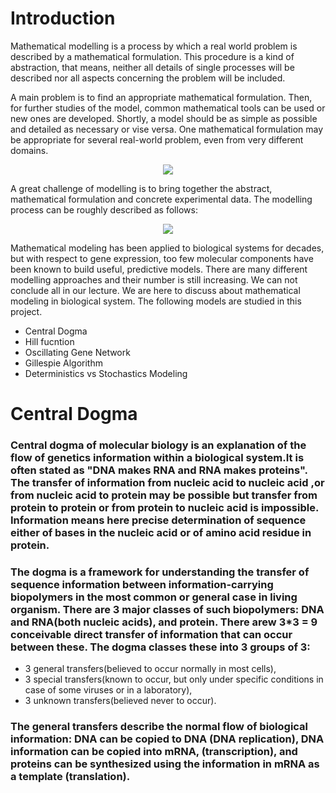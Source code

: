 # Introduction

Mathematical modelling is a process by which a real world problem is described by a mathematical formulation. This procedure is a kind of abstraction, that means, neither all details of single processes will be described nor all aspects concerning the problem will be included.

A main problem is to find an appropriate mathematical formulation. Then, for further studies of the model, common mathematical tools can be used or new ones are developed. Shortly, a model should be as simple as possible and detailed as necessary or vise versa. One mathematical formulation may be appropriate for several real-world problem, even from very different domains. 

<p align="center">
  <img src="../main/Latex/workflow_1.jpg" />
</p>

A great challenge of modelling is to bring together the abstract, mathematical formulation and concrete experimental data. The modelling process can be roughly described as follows:

<p align="center">
  <img src="../main/Latex/workflow_2.jpg" />
</p>

 Mathematical modeling has been applied to biological systems for decades, but with respect to gene  expression, too few molecular components have been known to build useful, predictive models. There are many different modelling approaches and their number is still increasing. We can not conclude all in our lecture. We are here to discuss about mathematical modeling in biological system. The following models are studied in this project.
 
 * Central Dogma
 * Hill fucntion
 * Oscillating Gene Network
 * Gillespie Algorithm
 * Deterministics vs Stochastics Modeling
 
 # Central Dogma

### Central dogma of molecular biology is an explanation of the flow of genetics information within a biological system.It is often stated as "DNA makes RNA and RNA makes proteins". The transfer of information from nucleic acid to nucleic acid ,or from nucleic acid to protein may be possible but transfer from protein to protein or from protein to nucleic acid is impossible. Information means here precise determination of sequence either of bases in the nucleic acid or of amino acid residue in protein.
### The dogma is a framework for understanding the transfer of sequence information between information-carrying biopolymers in the most common or general case in living organism. There are 3 major classes of such biopolymers: DNA and RNA(both nucleic acids), and protein. There arew 3*3 = 9 conceivable direct transfer of information that can occur between these. The dogma classes these into 3 groups of 3:
* 3 general transfers(believed to occur normally in most cells),
* 3 special transfers(known to occur, but only under specific conditions in case of some viruses or in a laboratory),
* 3 unknown transfers(believed never to occur).
### The general transfers describe the normal flow of biological information: DNA can be copied to DNA (DNA replication), DNA information can be copied into mRNA, (transcription), and proteins can be synthesized using the information in mRNA as a template (translation).
